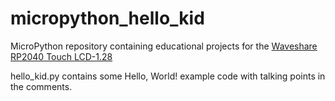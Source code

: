 # micropython_hello_kid
MicroPython repository containing educational projects for the [Waveshare RP2040 Touch LCD-1.28](https://www.waveshare.com/rp2040-touch-lcd-1.28.htm)

hello_kid.py contains some Hello, World! example code with talking points in the comments.
